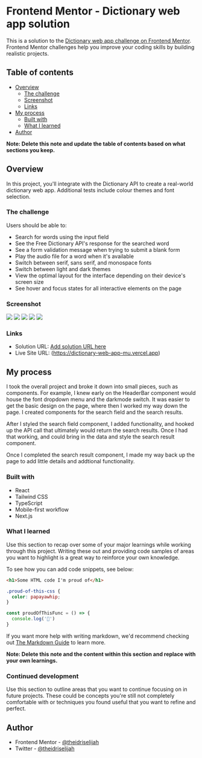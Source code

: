 # Frontend Mentor - Dictionary web app solution

This is a solution to the [Dictionary web app challenge on Frontend Mentor](https://www.frontendmentor.io/challenges/dictionary-web-app-h5wwnyuKFL). Frontend Mentor challenges help you improve your coding skills by building realistic projects. 

## Table of contents

- [Overview](#overview)
  - [The challenge](#the-challenge)
  - [Screenshot](#screenshot)
  - [Links](#links)
- [My process](#my-process)
  - [Built with](#built-with)
  - [What I learned](#what-i-learned)
- [Author](#author)

**Note: Delete this note and update the table of contents based on what sections you keep.**

## Overview

In this project, you'll integrate with the Dictionary API to create a real-world dictionary web app. Additional tests include colour themes and font selection.

### The challenge

Users should be able to:

- Search for words using the input field
- See the Free Dictionary API's response for the searched word
- See a form validation message when trying to submit a blank form
- Play the audio file for a word when it's available
- Switch between serif, sans serif, and monospace fonts
- Switch between light and dark themes
- View the optimal layout for the interface depending on their device's screen size
- See hover and focus states for all interactive elements on the page

### Screenshot

![](./public/default-view.png)
![](./public/active-search-light.png)
![](./public/no-result-light.png)
![](./public/active-search-dark.png)
![](./public/no-result-dark.png.jpg)

### Links

- Solution URL: [Add solution URL here](https://your-solution-url.com)
- Live Site URL: (https://dictionary-web-app-mu.vercel.app)

## My process

I took the overall project and broke it down into small pieces, such as components. For example, I knew early on the HeaderBar component would house the font dropdown menu and the darkmode switch. It was easier to get the basic design on the page, where then I worked my way down the page. I created components for the search field and the search results.

After I styled the search field component, I added functionality, and hooked up the API call that ultimately would return the search results. Once I had that working, and could bring in the data and style the search result component. 

Once I completed the search result component, I made my way back up the page to add little details and addtional functionality. 

### Built with

- React
- Tailwind CSS
- TypeScript
- Mobile-first workflow
- Next.js

### What I learned

Use this section to recap over some of your major learnings while working through this project. Writing these out and providing code samples of areas you want to highlight is a great way to reinforce your own knowledge.

To see how you can add code snippets, see below:

```html
<h1>Some HTML code I'm proud of</h1>
```
```css
.proud-of-this-css {
  color: papayawhip;
}
```
```js
const proudOfThisFunc = () => {
  console.log('🎉')
}
```

If you want more help with writing markdown, we'd recommend checking out [The Markdown Guide](https://www.markdownguide.org/) to learn more.

**Note: Delete this note and the content within this section and replace with your own learnings.**

### Continued development

Use this section to outline areas that you want to continue focusing on in future projects. These could be concepts you're still not completely comfortable with or techniques you found useful that you want to refine and perfect.

## Author

- Frontend Mentor - [@theidriselijah](https://www.frontendmentor.io/profile/theidriselijah)
- Twitter - [@theidriselijah](https://www.twitter.com/theidriselijah)

